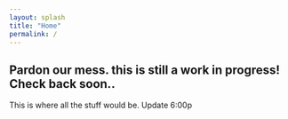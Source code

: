 ```yaml
---
layout: splash
title: "Home"
permalink: /
---
```


## Pardon our mess. this is still a work in progress! Check back soon..


This is where all the stuff would be. Update 6:00p
